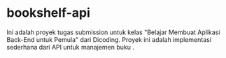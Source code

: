 # bookshelf-api
Ini adalah proyek tugas submission untuk kelas "Belajar Membuat Aplikasi Back-End untuk Pemula" dari Dicoding. Proyek ini adalah implementasi sederhana dari API untuk manajemen buku .
